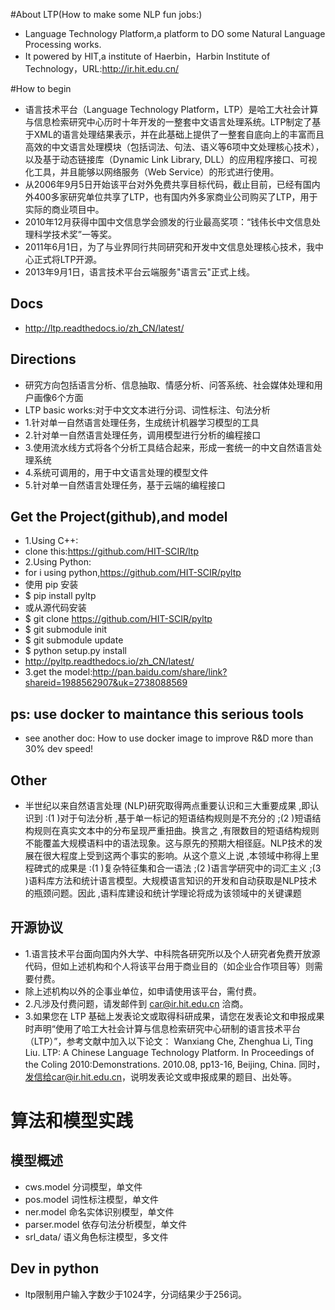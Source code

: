 #About LTP(How to make some NLP fun jobs:)
+ Language Technology Platform,a platform to DO some Natural Language Processing works.
+ It powered by HIT,a institute of Haerbin，Harbin Institute of Technology，URL:http://ir.hit.edu.cn/

#How to begin
+ 语言技术平台（Language Technology Platform，LTP）是哈工大社会计算与信息检索研究中心历时十年开发的一整套中文语言处理系统。LTP制定了基于XML的语言处理结果表示，并在此基础上提供了一整套自底向上的丰富而且高效的中文语言处理模块（包括词法、句法、语义等6项中文处理核心技术），以及基于动态链接库（Dynamic Link Library, DLL）的应用程序接口、可视化工具，并且能够以网络服务（Web Service）的形式进行使用。
+ 从2006年9月5日开始该平台对外免费共享目标代码，截止目前，已经有国内外400多家研究单位共享了LTP，也有国内外多家商业公司购买了LTP，用于实际的商业项目中。
+ 2010年12月获得中国中文信息学会颁发的行业最高奖项：“钱伟长中文信息处理科学技术奖”一等奖。
+ 2011年6月1日，为了与业界同行共同研究和开发中文信息处理核心技术，我中心正式将LTP开源。
+ 2013年9月1日，语言技术平台云端服务"语言云"正式上线。


## Docs
+ http://ltp.readthedocs.io/zh_CN/latest/

## Directions
+ 研究方向包括语言分析、信息抽取、情感分析、问答系统、社会媒体处理和用户画像6个方面
+ LTP basic works:对于中文文本进行分词、词性标注、句法分析
+ 1.针对单一自然语言处理任务，生成统计机器学习模型的工具
+ 2.针对单一自然语言处理任务，调用模型进行分析的编程接口
+ 3.使用流水线方式将各个分析工具结合起来，形成一套统一的中文自然语言处理系统
+ 4.系统可调用的，用于中文语言处理的模型文件
+ 5.针对单一自然语言处理任务，基于云端的编程接口

## Get the Project(github),and model
+ 1.Using C++:
+ clone this:https://github.com/HIT-SCIR/ltp
+ 2.Using Python:
+ for i using python,https://github.com/HIT-SCIR/pyltp
+ 使用 pip 安装
+ $ pip install pyltp
+ 或从源代码安装
+ $ git clone https://github.com/HIT-SCIR/pyltp
+ $ git submodule init
+ $ git submodule update
+ $ python setup.py install
+ http://pyltp.readthedocs.io/zh_CN/latest/
+ 3.get the model:http://pan.baidu.com/share/link?shareid=1988562907&uk=2738088569

## ps: use docker to maintance this serious tools
+ see another doc: How to use docker image to improve R&D more than 30% dev speed!


## Other
+ 半世纪以来自然语言处理 (NLP)研究取得两点重要认识和三大重要成果 ,即认识到 :(1 )对于句法分析 ,基于单一标记的短语结构规则是不充分的 ;(2 )短语结构规则在真实文本中的分布呈现严重扭曲。换言之 ,有限数目的短语结构规则不能覆盖大规模语料中的语法现象。这与原先的预期大相径庭。NLP技术的发展在很大程度上受到这两个事实的影响。从这个意义上说 ,本领域中称得上里程碑式的成果是 :(1 )复杂特征集和合一语法 ;(2 )语言学研究中的词汇主义 ;(3 )语料库方法和统计语言模型。大规模语言知识的开发和自动获取是NLP技术的瓶颈问题。因此 ,语料库建设和统计学理论将成为该领域中的关键课题


## 开源协议
+ 1.语言技术平台面向国内外大学、中科院各研究所以及个人研究者免费开放源代码，但如上述机构和个人将该平台用于商业目的（如企业合作项目等）则需要付费。
+ 除上述机构以外的企事业单位，如申请使用该平台，需付费。
+ 2.凡涉及付费问题，请发邮件到 car@ir.hit.edu.cn 洽商。
+ 3.如果您在 LTP 基础上发表论文或取得科研成果，请您在发表论文和申报成果时声明“使用了哈工大社会计算与信息检索研究中心研制的语言技术平台（LTP）”，参考文献中加入以下论文： Wanxiang Che, Zhenghua Li, Ting Liu. LTP: A Chinese Language Technology Platform. In Proceedings of the Coling 2010:Demonstrations. 2010.08, pp13-16, Beijing, China. 同时，发信给car@ir.hit.edu.cn，说明发表论文或申报成果的题目、出处等。

# 算法和模型实践
## 模型概述
+ cws.model 分词模型，单文件
+ pos.model   词性标注模型，单文件
+ ner.model   命名实体识别模型，单文件
+ parser.model    依存句法分析模型，单文件
+ srl_data/   语义角色标注模型，多文件
## Dev in python
+ ltp限制用户输入字数少于1024字，分词结果少于256词。

